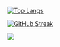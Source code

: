 [![Top Langs](https://github-readme-stats.vercel.app/api/top-langs/?username=Jiggy97&hide_progress=true&theme=tokyonight)](https://github.com/Jiggy97/github-readme-stats)

[![GitHub Streak](https://github-readme-streak-stats.herokuapp.com/?user=Jiggy97&theme=tokyonight)](https://git.io/streak-stats)

![](https://github-profile-summary-cards.vercel.app/api/cards/profile-details?username=Jiggy97&theme=tokyonight)

